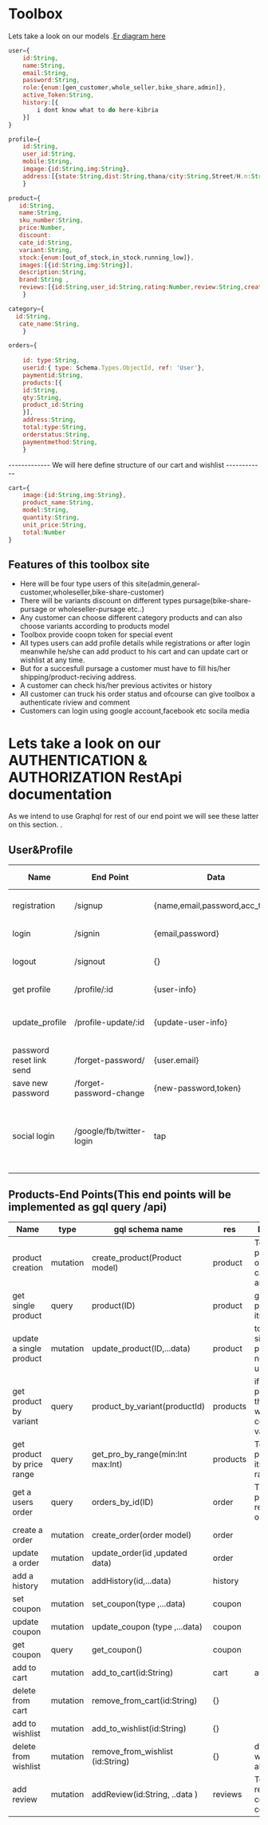# Toolbox 
Lets take a look on our models .[Er diagram here](https://dbdiagram.io/d/60c8987c0c1ff875fcd4ef27)

```javascript
user={
    id:String,
    name:String,
    email:String,
    password:String,
    role:{enum:[gen_customer,whole_seller,bike_share,admin]},
    active_Token:String,
    history:[{
        i dont know what to do here-kibria
    }]
}
```
```javascript
profile={
    id:String,
    user_id:String,
    mobile:String,
    imgage:{id:String,img:String},
    address:[{state:String,dist:String,thana/city:String,Street/H.n:String}]
    }
```
```javascript
product={
   id:String,
   name:String,
   sku_number:String,
   price:Number,
   discount:
   cate_id:String,
   variant:String,
   stock:{enum:[out_of_stock,in_stock,running_low]},
   images:[{id:String,img:String}],
   description:String,
   brand:String ,
   reviews:[{id:String,user_id:String,rating:Number,review:String,createdAt:String}]
    }
```

```javascript
category={
  id:String,
   cate_name:String,
    }
```

```javascript
orders={
    
    id: type:String,
    userid:{ type: Schema.Types.ObjectId, ref: 'User'},
    paymentid:String,
    products:[{
    id:String,
    qty:String,
    product_id:String
    }],
    address:String,
    total:type:String,
    orderstatus:String,
    paymentmethod:String,
    }
```
------------- We will here define  structure of our cart  and wishlist ------------
```javascript
cart={
    image:{id:String,img:String},
    product_name:String,
    model:String,
    quantity:String,
    unit_price:String,
    total:Number
}


```

## Features of this toolbox site

- Here will be four type users of this site(admin,general-customer,wholeseller,bike-share-customer)
- There will be variants discount on different types pursage(bike-share-pursage or wholeseller-pursage etc..)
- Any customer can choose different category products and can also choose variants according to products model
- Toolbox provide coopn token for special event
- All types users can add profile details while registrations or after login meanwhile he/she can add product to his cart and can update cart or wishlist at any time.
- But for a succesfull pursage a customer must have to fill his/her shipping/product-reciving address.
- A customer can check his/her previous activites or history
- All customer can truck his order status and ofcourse can give toolbox a authenticate riview and comment
- Customers can login using google account,facebook etc socila media

   




#  Lets take a look on our AUTHENTICATION & AUTHORIZATION RestApi documentation

As we intend to use Graphql for rest of our end point we will see these latter on this section.
.
## User&Profile
| Name | End Point | Data  |http rq type | Description    | Scope|
|---| ------ | ------ |---------| ------------ | ------ |
|registration| /signup | {name,email,password,acc_type}  |POST-201 |{name,email,password,acc_type} is mandetory other profile can be skipped while initial signup |N/A |
|login| /signin |{email,password}  |POST-201 |All user have the same signin route | N/A|
|logout| /signout |{}  |POST-200 |as usual sigout process will remove token from user cookie and redirected to home page |Auth|
|get profile | /profile/:id | {user-info} |GET|will return whole user profile and with corespond history| |authenticate(any) |
|update_profile | /profile-update/:id |{update-user-info} | POST-201 |we will use same end point but can update piece of data clicking a save button on saveral section|authenticate(any) |
|password reset link send| /forget-password/ |{user.email} |POST-200|customer will provide his/her email to have a passwors change mail with a issued token |any-user |
|save new password| /forget-password-change |{new-password,token} |POST-200|customer will provide his/her new password with issued token |any-user(having issued token) |
|social login| /google/fb/twitter-login |tap |POST-200|By requisting on this end point will return with some portion of login credentials(for first time and user have to provide rest datas) but on credentials existense it will redirected to where he left|any-user|

## Products-End Points(This end points will be implemented as gql query /api)

| Name | type  |gql schema name| res |Description    | Scope|
|--- |  ------ |---------| ------------ | ------ |------|
|product creation|mutation| create_product(Product model) | product | To create a product to our store with categories and variant | admin
|get single product | query |product(ID) | product | get a single product and its reviews | users
|update a single product |mutation | update_product(ID,...data) | product | to update a single product we need id and updated data | admin 
|get product by variant | query|product_by_variant(productId) | products | if we select a product and this end point will return coresponding variants | user
|get product by price range | query | get_pro_by_range(min:Int max:Int) | products | To get products by its product range | users
|get a users order | query | orders_by_id(ID) | order | This end points will return all orders |auth-user
|create a order | mutation | create_order(order model) | order ||auth-user|
|update a order | mutation | update_order(id ,updated data)| order | |admin|
|add a history | mutation | addHistory(id,...data) | history | |auth-user|
| set coupon | mutation | set_coupon(type ,...data) | coupon ||admin|
| update coupon | mutation | update_coupon (type ,...data)| coupon | |admin |
| get coupon | query | get_coupon() | coupon ||auth-user|
|add to cart | mutation | add_to_cart(id:String) | cart |auth-user|
| delete from cart | mutation | remove_from_cart(id:String) | {} ||auth-user|
|add to wishlist | mutation | add_to_wishlist(id:String) | {} | |auth-user|
| delete from wishlist | mutation | remove_from_wishlist (id:String) |  {} |delete from wish list and also from |auth-user|
|  add review | mutation |  addReview(id:String, ..data ) | reviews | To add a reviews with coresponding comments |auth-user|





  
  
